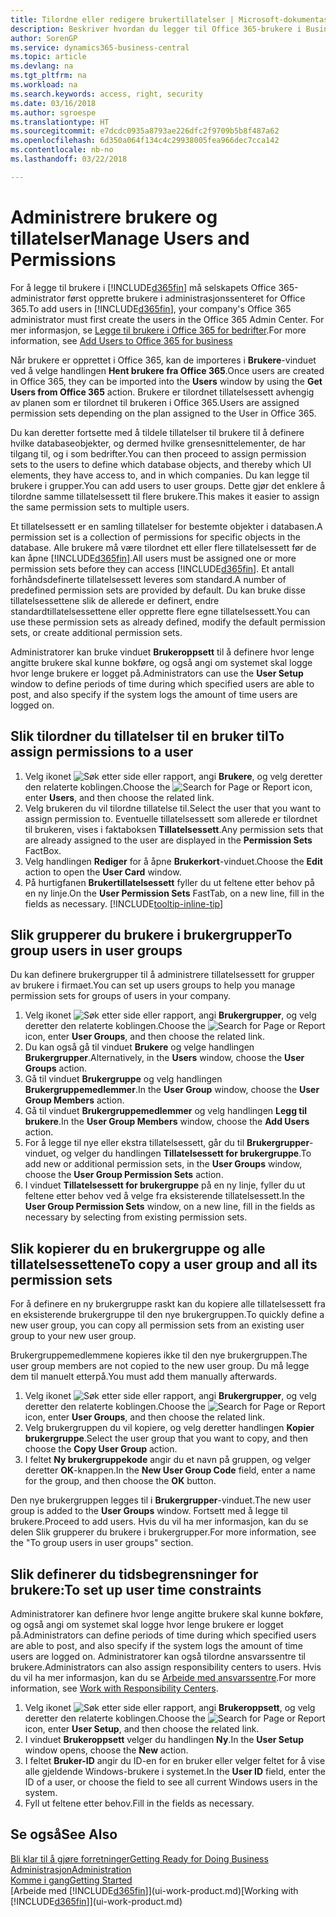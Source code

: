 ```yaml
---
title: Tilordne eller redigere brukertillatelser | Microsoft-dokumentasjon
description: Beskriver hvordan du legger til Office 365-brukere i Business Central og deretter tilordner tillatelser, tilgangsrettigheter og sikkerhetsinnstillinger.
author: SorenGP
ms.service: dynamics365-business-central
ms.topic: article
ms.devlang: na
ms.tgt_pltfrm: na
ms.workload: na
ms.search.keywords: access, right, security
ms.date: 03/16/2018
ms.author: sgroespe
ms.translationtype: HT
ms.sourcegitcommit: e7dcdc0935a8793ae226dfc2f9709b5b8f487a62
ms.openlocfilehash: 6d350a064f134c4c29938005fea966dec7cca142
ms.contentlocale: nb-no
ms.lasthandoff: 03/22/2018

---
```

# <a name="manage-users-and-permissions"></a><span data-ttu-id="79ac3-103">Administrere brukere og tillatelser</span><span class="sxs-lookup"><span data-stu-id="79ac3-103">Manage Users and Permissions</span></span>
<span data-ttu-id="79ac3-104">For å legge til brukere i [!INCLUDE[d365fin](includes/d365fin_md.md)] må selskapets Office 365-administrator først opprette brukere i administrasjonssenteret for Office 365.</span><span class="sxs-lookup"><span data-stu-id="79ac3-104">To add users in [!INCLUDE[d365fin](includes/d365fin_md.md)], your company's Office 365 administrator must first create the users in the Office 365 Admin Center.</span></span> <span data-ttu-id="79ac3-105">For mer informasjon, se [Legge til brukere i Office 365 for bedrifter](https://support.office.com/en-us/article/Add-users-to-Office-365-for-business-435ccec3-09dd-4587-9ebd-2f3cad6bc2bc).</span><span class="sxs-lookup"><span data-stu-id="79ac3-105">For more information, see [Add Users to Office 365 for business](https://support.office.com/en-us/article/Add-users-to-Office-365-for-business-435ccec3-09dd-4587-9ebd-2f3cad6bc2bc)</span></span>

<span data-ttu-id="79ac3-106">Når brukere er opprettet i Office 365, kan de importeres i **Brukere**-vinduet ved å velge handlingen **Hent brukere fra Office 365**.</span><span class="sxs-lookup"><span data-stu-id="79ac3-106">Once users are created in Office 365, they can be imported into the **Users** window by using the **Get Users from Office 365** action.</span></span> <span data-ttu-id="79ac3-107">Brukere er tilordnet tillatelsessett avhengig av planen som er tilordnet til brukeren i Office 365.</span><span class="sxs-lookup"><span data-stu-id="79ac3-107">Users are assigned permission sets depending on the plan assigned to the User in Office 365.</span></span>

<span data-ttu-id="79ac3-108">Du kan deretter fortsette med å tildele tillatelser til brukere til å definere hvilke databaseobjekter, og dermed hvilke grensesnittelementer, de har tilgang til, og i som bedrifter.</span><span class="sxs-lookup"><span data-stu-id="79ac3-108">You can then proceed to assign permission sets to the users to define which database objects, and thereby which UI elements, they have access to, and in which companies.</span></span> <span data-ttu-id="79ac3-109">Du kan legge til brukere i grupper.</span><span class="sxs-lookup"><span data-stu-id="79ac3-109">You can add users to user groups.</span></span> <span data-ttu-id="79ac3-110">Dette gjør det enklere å tilordne samme tillatelsessett til flere brukere.</span><span class="sxs-lookup"><span data-stu-id="79ac3-110">This makes it easier to assign the same permission sets to multiple users.</span></span>

<span data-ttu-id="79ac3-111">Et tillatelsessett er en samling tillatelser for bestemte objekter i databasen.</span><span class="sxs-lookup"><span data-stu-id="79ac3-111">A permission set is a collection of permissions for specific objects in the database.</span></span> <span data-ttu-id="79ac3-112">Alle brukere må være tilordnet ett eller flere tillatelsessett før de kan åpne [!INCLUDE[d365fin](includes/d365fin_md.md)].</span><span class="sxs-lookup"><span data-stu-id="79ac3-112">All users must be assigned one or more permission sets before they can access [!INCLUDE[d365fin](includes/d365fin_md.md)].</span></span> <span data-ttu-id="79ac3-113">Et antall forhåndsdefinerte tillatelsessett leveres som standard.</span><span class="sxs-lookup"><span data-stu-id="79ac3-113">A number of predefined permission sets are provided by default.</span></span> <span data-ttu-id="79ac3-114">Du kan bruke disse tillatelsessettene slik de allerede er definert, endre standardtillatelsessettene eller opprette flere egne tillatelsessett.</span><span class="sxs-lookup"><span data-stu-id="79ac3-114">You can use these permission sets as already defined, modify the default permission sets, or create additional permission sets.</span></span>

<span data-ttu-id="79ac3-115">Administratorer kan bruke vinduet **Brukeroppsett** til å definere hvor lenge angitte brukere skal kunne bokføre, og også angi om systemet skal logge hvor lenge brukere er logget på.</span><span class="sxs-lookup"><span data-stu-id="79ac3-115">Administrators can use the **User Setup** window to define periods of time during which specified users are able to post, and also specify if the system logs the amount of time users are logged on.</span></span>

## <a name="to-assign-permissions-to-a-user"></a><span data-ttu-id="79ac3-116">Slik tilordner du tillatelser til en bruker til</span><span class="sxs-lookup"><span data-stu-id="79ac3-116">To assign permissions to a user</span></span>
1. <span data-ttu-id="79ac3-117">Velg ikonet ![Søk etter side eller rapport](media/ui-search/search_small.png "Søk etter side eller rapport"), angi **Brukere**, og velg deretter den relaterte koblingen.</span><span class="sxs-lookup"><span data-stu-id="79ac3-117">Choose the ![Search for Page or Report](media/ui-search/search_small.png "Search for Page or Report icon") icon, enter **Users**, and then choose the related link.</span></span>
2. <span data-ttu-id="79ac3-118">Velg brukeren du vil tilordne tillatelse til.</span><span class="sxs-lookup"><span data-stu-id="79ac3-118">Select the user that you want to assign permission to.</span></span>
<span data-ttu-id="79ac3-119">Eventuelle tillatelsessett som allerede er tilordnet til brukeren, vises i faktaboksen **Tillatelsessett**.</span><span class="sxs-lookup"><span data-stu-id="79ac3-119">Any permission sets that are already assigned to the user are displayed in the **Permission Sets** FactBox.</span></span>
3. <span data-ttu-id="79ac3-120">Velg handlingen **Rediger** for å åpne **Brukerkort**-vinduet.</span><span class="sxs-lookup"><span data-stu-id="79ac3-120">Choose the **Edit** action to open the **User Card** window.</span></span>
4. <span data-ttu-id="79ac3-121">På hurtigfanen **Brukertillatelsessett** fyller du ut feltene etter behov på en ny linje.</span><span class="sxs-lookup"><span data-stu-id="79ac3-121">On the **User Permission Sets** FastTab, on a new line, fill in the fields as necessary.</span></span> [!INCLUDE[tooltip-inline-tip](includes/tooltip-inline-tip_md.md)]

## <a name="to-group-users-in-user-groups"></a><span data-ttu-id="79ac3-122">Slik grupperer du brukere i brukergrupper</span><span class="sxs-lookup"><span data-stu-id="79ac3-122">To group users in user groups</span></span>
<span data-ttu-id="79ac3-123">Du kan definere brukergrupper til å administrere tillatelsessett for grupper av brukere i firmaet.</span><span class="sxs-lookup"><span data-stu-id="79ac3-123">You can set up users groups to help you manage permission sets for groups of users in your company.</span></span>

1. <span data-ttu-id="79ac3-124">Velg ikonet ![Søk etter side eller rapport](media/ui-search/search_small.png "Søk etter side eller rapport"), angi **Brukergrupper**, og velg deretter den relaterte koblingen.</span><span class="sxs-lookup"><span data-stu-id="79ac3-124">Choose the ![Search for Page or Report](media/ui-search/search_small.png "Search for Page or Report icon") icon, enter **User Groups**, and then choose the related link.</span></span>
2. <span data-ttu-id="79ac3-125">Du kan også gå til vinduet **Brukere** og velge handlingen **Brukergrupper**.</span><span class="sxs-lookup"><span data-stu-id="79ac3-125">Alternatively, in the **Users** window, choose the **User Groups** action.</span></span>
3. <span data-ttu-id="79ac3-126">Gå til vinduet **Brukergruppe** og velg handlingen **Brukergruppemedlemmer**.</span><span class="sxs-lookup"><span data-stu-id="79ac3-126">In the **User Group** window, choose the **User Group Members** action.</span></span>
6. <span data-ttu-id="79ac3-127">Gå til vinduet **Brukergruppemedlemmer** og velg handlingen **Legg til brukere**.</span><span class="sxs-lookup"><span data-stu-id="79ac3-127">In the **User Group Members** window, choose the **Add Users** action.</span></span>
7. <span data-ttu-id="79ac3-128">For å legge til nye eller ekstra tillatelsessett, går du til **Brukergrupper**-vinduet, og velger du handlingen **Tillatelsessett for brukergruppe**.</span><span class="sxs-lookup"><span data-stu-id="79ac3-128">To add new or additional permission sets, in the **User Groups** window, choose the **User Group Permission Sets** action.</span></span>
8. <span data-ttu-id="79ac3-129">I vinduet **Tillatelsessett for brukergruppe** på en ny linje, fyller du ut feltene etter behov ved å velge fra eksisterende tillatelsessett.</span><span class="sxs-lookup"><span data-stu-id="79ac3-129">In the **User Group Permission Sets** window, on a new line, fill in the fields as necessary by selecting from existing permission sets.</span></span>

## <a name="to-copy-a-user-group-and-all-its-permission-sets"></a><span data-ttu-id="79ac3-130">Slik kopierer du en brukergruppe og alle tillatelsessettene</span><span class="sxs-lookup"><span data-stu-id="79ac3-130">To copy a user group and all its permission sets</span></span>
<span data-ttu-id="79ac3-131">For å definere en ny brukergruppe raskt kan du kopiere alle tillatelsessett fra en eksisterende brukergruppe til den nye brukergruppen.</span><span class="sxs-lookup"><span data-stu-id="79ac3-131">To quickly define a new user group, you can copy all permission sets from an existing user group to your new user group.</span></span>

<span data-ttu-id="79ac3-132">Brukergruppemedlemmene kopieres ikke til den nye brukergruppen.</span><span class="sxs-lookup"><span data-stu-id="79ac3-132">The user group members are not copied to the new user group.</span></span> <span data-ttu-id="79ac3-133">Du må legge dem til manuelt etterpå.</span><span class="sxs-lookup"><span data-stu-id="79ac3-133">You must add them manually afterwards.</span></span>

1. <span data-ttu-id="79ac3-134">Velg ikonet ![Søk etter side eller rapport](media/ui-search/search_small.png "Søk etter side eller rapport"), angi **Brukergrupper**, og velg deretter den relaterte koblingen.</span><span class="sxs-lookup"><span data-stu-id="79ac3-134">Choose the ![Search for Page or Report](media/ui-search/search_small.png "Search for Page or Report icon") icon, enter **User Groups**, and then choose the related link.</span></span>
2. <span data-ttu-id="79ac3-135">Velg brukergruppen du vil kopiere, og velg deretter handlingen **Kopier brukergruppe**.</span><span class="sxs-lookup"><span data-stu-id="79ac3-135">Select the user group that you want to copy, and then choose the **Copy User Group** action.</span></span>
3. <span data-ttu-id="79ac3-136">I feltet **Ny brukergruppekode** angir du et navn på gruppen, og velger deretter **OK**-knappen.</span><span class="sxs-lookup"><span data-stu-id="79ac3-136">In the **New User Group Code** field, enter a name for the group, and then choose the **OK** button.</span></span>

<span data-ttu-id="79ac3-137">Den nye brukergruppen legges til i **Brukergrupper**-vinduet.</span><span class="sxs-lookup"><span data-stu-id="79ac3-137">The new user group is added to the **User Groups** window.</span></span> <span data-ttu-id="79ac3-138">Fortsett med å legge til brukere.</span><span class="sxs-lookup"><span data-stu-id="79ac3-138">Proceed to add users.</span></span> <span data-ttu-id="79ac3-139">Hvis du vil ha mer informasjon, kan du se delen Slik grupperer du brukere i brukergrupper.</span><span class="sxs-lookup"><span data-stu-id="79ac3-139">For more information, see the "To group users in user groups" section.</span></span>

## <a name="to-set-up-user-time-constraints"></a><span data-ttu-id="79ac3-140">Slik definerer du tidsbegrensninger for brukere:</span><span class="sxs-lookup"><span data-stu-id="79ac3-140">To set up user time constraints</span></span>
<span data-ttu-id="79ac3-141">Administratorer kan definere hvor lenge angitte brukere skal kunne bokføre, og også angi om systemet skal logge hvor lenge brukere er logget på.</span><span class="sxs-lookup"><span data-stu-id="79ac3-141">Administrators can define periods of time during which specified users are able to post, and also specify if the system logs the amount of time users are logged on.</span></span> <span data-ttu-id="79ac3-142">Administratorer kan også tilordne ansvarssentre til brukere.</span><span class="sxs-lookup"><span data-stu-id="79ac3-142">Administrators can also assign responsibility centers to users.</span></span> <span data-ttu-id="79ac3-143">Hvis du vil ha mer informasjon, kan du se [Arbeide med ansvarssentre](inventory-responsibility-centers.md).</span><span class="sxs-lookup"><span data-stu-id="79ac3-143">For more information, see [Work with Responsibility Centers](inventory-responsibility-centers.md).</span></span>

1. <span data-ttu-id="79ac3-144">Velg ikonet ![Søk etter side eller rapport](media/ui-search/search_small.png "Søk etter side eller rapport"), angi **Brukeroppsett**, og velg deretter den relaterte koblingen.</span><span class="sxs-lookup"><span data-stu-id="79ac3-144">Choose the ![Search for Page or Report](media/ui-search/search_small.png "Search for Page or Report icon") icon, enter **User Setup**, and then choose the related link.</span></span>
2. <span data-ttu-id="79ac3-145">I vinduet **Brukeroppsett** velger du handlingen **Ny**.</span><span class="sxs-lookup"><span data-stu-id="79ac3-145">In the **User Setup** window opens, choose the **New** action.</span></span>
3. <span data-ttu-id="79ac3-146">I feltet **Bruker-ID** angir du ID-en for en bruker eller velger feltet for å vise alle gjeldende Windows-brukere i systemet.</span><span class="sxs-lookup"><span data-stu-id="79ac3-146">In the **User ID** field, enter the ID of a user, or choose the field to see all current Windows users in the system.</span></span>
4. <span data-ttu-id="79ac3-147">Fyll ut feltene etter behov.</span><span class="sxs-lookup"><span data-stu-id="79ac3-147">Fill in the fields as necessary.</span></span>

## <a name="see-also"></a><span data-ttu-id="79ac3-148">Se også</span><span class="sxs-lookup"><span data-stu-id="79ac3-148">See Also</span></span>
[<span data-ttu-id="79ac3-149">Bli klar til å gjøre forretninger</span><span class="sxs-lookup"><span data-stu-id="79ac3-149">Getting Ready for Doing Business</span></span>](ui-get-ready-business.md)  
[<span data-ttu-id="79ac3-150">Administrasjon</span><span class="sxs-lookup"><span data-stu-id="79ac3-150">Administration</span></span>](admin-setup-and-administration.md)  
[<span data-ttu-id="79ac3-151">Komme i gang</span><span class="sxs-lookup"><span data-stu-id="79ac3-151">Getting Started</span></span>](product-get-started.md)  
<span data-ttu-id="79ac3-152">[Arbeide med [!INCLUDE[d365fin](includes/d365fin_md.md)]](ui-work-product.md)</span><span class="sxs-lookup"><span data-stu-id="79ac3-152">[Working with [!INCLUDE[d365fin](includes/d365fin_md.md)]](ui-work-product.md)</span></span>  

